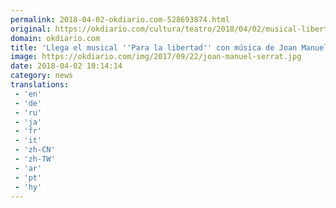 ```yaml
---
permalink: 2018-04-02-okdiario.com-528693874.html
original: https://okdiario.com/cultura/teatro/2018/04/02/musical-libertad-joan-manuel-serrat-2051991
domain: okdiario.com
title: 'Llega el musical ''Para la libertad'' con música de Joan Manuel Serrat'
image: https://okdiario.com/img/2017/09/22/joan-manuel-serrat.jpg
date: 2018-04-02 10:14:14
category: news
translations: 
 - 'en'
 - 'de'
 - 'ru'
 - 'ja'
 - 'fr'
 - 'it'
 - 'zh-CN'
 - 'zh-TW'
 - 'ar'
 - 'pt'
 - 'hy'
---
```


